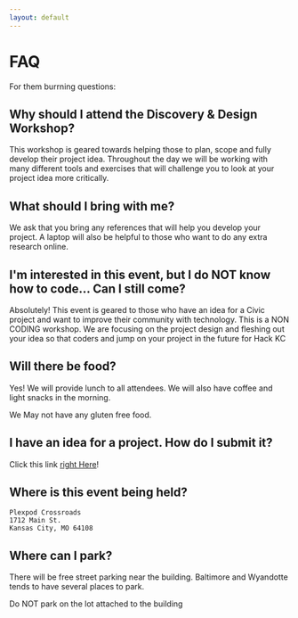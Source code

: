 ```yaml
---
layout: default
---
```


# FAQ

For them burrning questions:


## Why should I attend the Discovery & Design Workshop?

This workshop is geared towards helping those to plan, scope and fully develop their project idea. Throughout the day we will be working with many different tools and exercises that will challenge you to look at your project idea more critically.  

## What should I bring with me?

We ask that you bring any references that will help you develop your project. A laptop will also be helpful to those who want to do any extra research online.

## I'm interested in this event, but I do NOT know how to code... Can I still come?

Absolutely! This event is geared to those who have an idea for a Civic project and want to improve their community with technology. This is a NON CODING workshop.  We are focusing on the project design and fleshing out your idea so that coders and jump on your project in the future for Hack KC


## Will there be food? 

Yes! We will provide lunch to all attendees. We will also have coffee and light snacks in the morning. 

We May not have any gluten free food.

## I have an idea for a project. How do I submit it?

Click this link [right Here](https://docs.google.com/forms/d/e/1FAIpQLSeRGU__67RvUxgh5ntLkWugp9S1zA1veW1pEJOqs0gJOxK3Kw/viewform?c=0&w=1)!


## Where is this event being held?

````
Plexpod Crossroads
1712 Main St.
Kansas City, MO 64108
````


## Where can I park?

There will be free street parking near the building. Baltimore and Wyandotte tends to have several places to park.  

Do NOT park on the lot attached to the building
